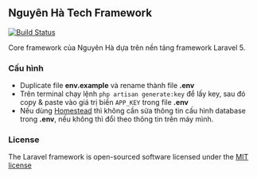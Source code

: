 ## Nguyên Hà Tech Framework

[![Build Status](https://travis-ci.org/fsd14/nht-starter.svg)](https://travis-ci.org/laravel/framework)

Core framework của Nguyên Hà dựa trên nền tảng framework Laravel 5.

### Cấu hình

- Duplicate file **env.example** và rename thành file **.env**
- Trên terminal chạy lệnh `php artisan generate:key` để lấy key, sau đó copy & paste vào giá trị biến `APP_KEY` trong file **.env**
- Nếu dùng [Homestead](http://laravel.com/docs/5.1/homestead) thì không cần sửa thông tin cấu hình database trong **.env**, nếu không thì đổi theo thông tin trên máy mình.

### License

The Laravel framework is open-sourced software licensed under the [MIT license](http://opensource.org/licenses/MIT)
